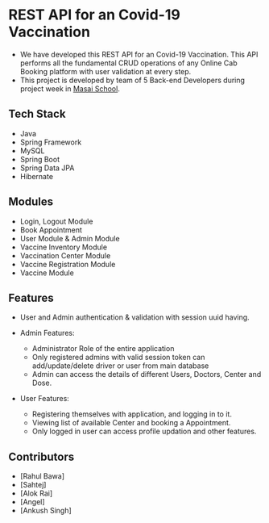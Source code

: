 # REST API for an Covid-19 Vaccination

* We have developed this REST API for an Covid-19 Vaccination. This API performs all the fundamental CRUD operations of any Online Cab Booking platform with user validation at every step.
* This project is developed by team of 5 Back-end Developers during project week in [Masai School](www.masaischool.com). 

## Tech Stack

* Java
* Spring Framework
* MySQL
* Spring Boot
* Spring Data JPA
* Hibernate


## Modules

* Login, Logout Module
* Book Appointment
* User Module & Admin Module
* Vaccine Inventory Module
* Vaccination Center Module 
* Vaccine Registration Module
* Vaccine Module 


## Features

* User and Admin authentication & validation with session uuid having.
* Admin Features:
    * Administrator Role of the entire application
    * Only registered admins with valid session token can add/update/delete driver or user from main database
    * Admin can access the details of different Users, Doctors, Center and Dose.
    
* User Features:
    * Registering themselves with application, and logging in to it.
    * Viewing list of available Center and booking a Appointment.
    * Only logged in user can access profile updation and other features.

## Contributors

* [Rahul Bawa]
* [Sahtej]
* [Alok Rai]
* [Angel]
* [Ankush Singh]

